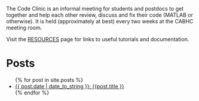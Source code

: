 The Code Clinic is an informal meeting for students and postdocs to get together and help each other review, discuss and fix their code (MATLAB or otherwise).
It is held (approximately at best) every two weeks at the CABHC meeting room.

Visit the [RESOURCES](Resources.html) page for links to useful tutorials and documentation.

# Posts
<ul>
  {% for post in site.posts %}
    <li>
      <a href="{{ post.url | prepend:site.baseurl  }}">{{ post.date | date_to_string }}: {{post.title }}</a>
    </li>
  {% endfor %}
</ul>

